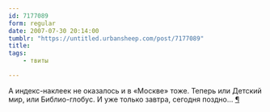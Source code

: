 ```yaml
---
id: 7177089
form: regular
date: 2007-07-30 20:14:00
tumblr: "https://untitled.urbansheep.com/post/7177089"
title:
tags:
    - твиты

---
```


<p>А индекс-наклеек не оказалось и в «Москве» тоже. Теперь или Детский мир, или Библио-глобус. И уже только завтра, сегодня поздно&hellip; <a href="http://twitter.com/urbansheep/statuses/176728382">¶</a></p>

